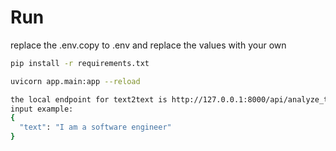 # Run

replace the .env.copy to .env and replace the values with your own

```bash
pip install -r requirements.txt
```

```bash
uvicorn app.main:app --reload
```

```bash
the local endpoint for text2text is http://127.0.0.1:8000/api/analyze_text
input example:
{
  "text": "I am a software engineer"
}
``` 
